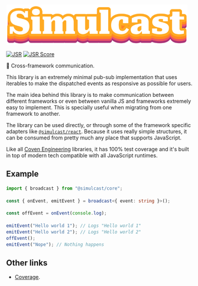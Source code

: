 <img alt="Simulcast Core logo" src="https://raw.githubusercontent.com/covenengineering/libraries/main/@simulcast/core/logo.svg" height="108" />

[![JSR](https://jsr.io/badges/@simulcast/core)](https://simulcast.coven.to/core)
[![JSR Score](https://jsr.io/badges/@simulcast/core/score)](https://simulcast.coven.to/core/score)

📡 Cross-framework communication.

This library is an extremely minimal pub-sub implementation that uses iterables
to make the dispatched events as responsive as possible for users.

The main idea behind this library is to make communication between different
frameworks or even between vanilla JS and frameworks extremely easy to
implement. This is specially useful when migrating from one framework to
another.

The library can be used directly, or through some of the framework specific
adapters like [`@simulcast/react`](https://simulcast.coven.to/react). Because it
uses really simple structures, it can be consumed from pretty much any place
that supports JavaScript.

Like all [Coven Engineering](https://coven.engineering) libraries, it has 100%
test coverage and it's built in top of modern tech compatible with all
JavaScript runtimes.

## Example

```typescript
import { broadcast } from "@simulcast/core";

const { onEvent, emitEvent } = broadcast<{ event: string }>();

const offEvent = onEvent(console.log);

emitEvent("Hello world 1"); // Logs "Hello world 1"
emitEvent("Hello world 2"); // Logs "Hello world 2"
offEvent();
emitEvent("Nope"); // Nothing happens
```

## Other links

- [Coverage](https://app.codecov.io/github/covenengineering/libraries).
